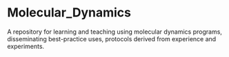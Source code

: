 # Molecular_Dynamics
A repository for learning and teaching using molecular dynamics programs, disseminating best-practice uses, protocols derived from experience and experiments.
